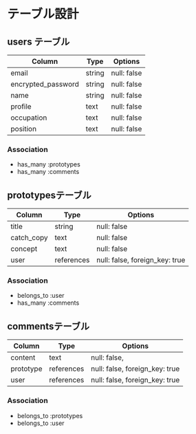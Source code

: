 # テーブル設計

## users テーブル

| Column             | Type   | Options     |
| ------------------ | ------ | ----------- |
| email              | string | null: false |
| encrypted_password | string | null: false |
| name               | string | null: false |
| profile            | text   | null: false |
| occupation         | text   | null: false |
| position           | text   | null: false |

### Association

- has_many :prototypes
- has_many :comments


## prototypesテーブル

| Column    | Type       | Options                        |
| ------    | ------     | -----------                    |
| title     | string     | null: false                    |
| catch_copy| text       | null: false                    |
| concept   | text       | null: false                    |
| user      | references | null: false, foreign_key: true |

### Association

- belongs_to :user
- has_many   :comments


## commentsテーブル

| Column    | Type       | Options                        |
| ------    | ---------- | ------------------------------ |
| content   | text       | null: false,                   |
| prototype | references | null: false, foreign_key: true |
| user      | references | null: false, foreign_key: true |

### Association

- belongs_to :prototypes
- belongs_to :user

